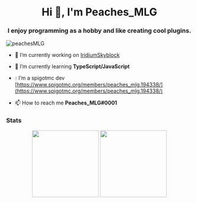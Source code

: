 <h1 align="center">Hi 👋, I'm Peaches_MLG</h1>
<h3 align="center">I enjoy programming as a hobby and like creating cool plugins.</h3>

<p align="left"> <img src="https://komarev.com/ghpvc/?username=peachesMLG" alt="peachesMLG" /> </p>

- 🔭 I’m currently working on [IridiumSkyblock](https://github.com/Iridium-Development/IridiumSkyblock)

- 🌱 I’m currently learning **TypeScript/JavaScript**

- 💧 I’m a spigotmc dev [https://www.spigotmc.org/members/peaches_mlg.194338/](https://www.spigotmc.org/members/peaches_mlg.194338/)

- 📫 How to reach me **Peaches_MLG#0001**

### Stats
<center>
  <img height="180em" src="https://github-readme-stats-eight-theta.vercel.app/api?username=PeachesMLG&show_icons=true&theme=algolia&include_all_commits=true&count_private=true"/>
  <img height="180em" src="https://github-readme-stats-eight-theta.vercel.app/api/top-langs/?username=PeachesMLG&layout=compact&langs_count=8&theme=algolia"/>
</center>

